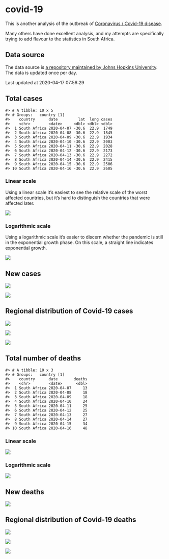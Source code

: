 
<!-- README.md is generated from README.Rmd. Please edit that file -->

# covid-19

<!-- badges: start -->

<!-- badges: end -->

This is another analysis of the outbreak of [Coronavirus / Covid-19
disease](https://en.wikipedia.org/wiki/Coronavirus_disease_2019).

Many others have done excellent analysis, and my attempts are
specifically trying to add flavour to the statistics in South Africa.

## Data source

The data source is [a repository maintained by Johns Hopkins
University](https://github.com/CSSEGISandData/COVID-19). The data is
updated once per day.

Last updated at 2020-04-17 07:56:29

## Total cases

    #> # A tibble: 10 x 5
    #> # Groups:   country [1]
    #>    country      date         lat  long cases
    #>    <chr>        <date>     <dbl> <dbl> <dbl>
    #>  1 South Africa 2020-04-07 -30.6  22.9  1749
    #>  2 South Africa 2020-04-08 -30.6  22.9  1845
    #>  3 South Africa 2020-04-09 -30.6  22.9  1934
    #>  4 South Africa 2020-04-10 -30.6  22.9  2003
    #>  5 South Africa 2020-04-11 -30.6  22.9  2028
    #>  6 South Africa 2020-04-12 -30.6  22.9  2173
    #>  7 South Africa 2020-04-13 -30.6  22.9  2272
    #>  8 South Africa 2020-04-14 -30.6  22.9  2415
    #>  9 South Africa 2020-04-15 -30.6  22.9  2506
    #> 10 South Africa 2020-04-16 -30.6  22.9  2605

### Linear scale

Using a linear scale it’s easiest to see the relative scale of the worst
affected countries, but it’s hard to distinguish the countries that were
affected later.

![](README_files/figure-gfm/unnamed-chunk-5-1.png)<!-- -->

### Logarithmic scale

Using a logarithmic scale it’s easier to discern whether the pandemic is
still in the exponential growth phase. On this scale, a straight line
indicates exponential growth.

![](README_files/figure-gfm/unnamed-chunk-6-1.png)<!-- -->

## New cases

![](README_files/figure-gfm/unnamed-chunk-7-1.png)<!-- -->

![](README_files/figure-gfm/unnamed-chunk-8-1.png)<!-- -->

## Regional distribution of Covid-19 cases

![](README_files/figure-gfm/unnamed-chunk-9-1.png)<!-- -->

![](README_files/figure-gfm/unnamed-chunk-10-1.png)<!-- -->

![](README_files/figure-gfm/unnamed-chunk-11-1.png)<!-- -->

## Total number of deaths

    #> # A tibble: 10 x 3
    #> # Groups:   country [1]
    #>    country      date       deaths
    #>    <chr>        <date>      <dbl>
    #>  1 South Africa 2020-04-07     13
    #>  2 South Africa 2020-04-08     18
    #>  3 South Africa 2020-04-09     18
    #>  4 South Africa 2020-04-10     24
    #>  5 South Africa 2020-04-11     25
    #>  6 South Africa 2020-04-12     25
    #>  7 South Africa 2020-04-13     27
    #>  8 South Africa 2020-04-14     27
    #>  9 South Africa 2020-04-15     34
    #> 10 South Africa 2020-04-16     48

### Linear scale

![](README_files/figure-gfm/unnamed-chunk-14-1.png)<!-- -->

### Logarithmic scale

![](README_files/figure-gfm/unnamed-chunk-15-1.png)<!-- -->

## New deaths

![](README_files/figure-gfm/unnamed-chunk-16-1.png)<!-- -->

## Regional distribution of Covid-19 deaths

![](README_files/figure-gfm/unnamed-chunk-17-1.png)<!-- -->

![](README_files/figure-gfm/unnamed-chunk-18-1.png)<!-- -->

![](README_files/figure-gfm/unnamed-chunk-19-1.png)<!-- -->
